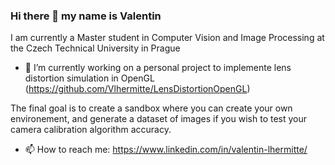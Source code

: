 ### Hi there 👋 my name is Valentin
I am currently a Master student in Computer Vision and Image Processing at the Czech Technical University in Prague

- 🔭 I’m currently working on a personal project to implemente lens distortion simulation in OpenGL (https://github.com/Vlhermitte/LensDistortionOpenGL)

The final goal is to create a sandbox where you can create your own environement, and generate a dataset of images if you wish to test your camera calibration algorithm accuracy.

- 📫 How to reach me: https://www.linkedin.com/in/valentin-lhermitte/


<!--
**Vlhermitte/Vlhermitte** is a ✨ _special_ ✨ repository because its `README.md` (this file) appears on your GitHub profile.

Here are some ideas to get you started:

- 🔭 I’m currently working on ...
- 🌱 I’m currently learning ...
- 👯 I’m looking to collaborate on ...
- 🤔 I’m looking for help with ...
- 💬 Ask me about ...
- 📫 How to reach me: ...
- 😄 Pronouns: ...
- ⚡ Fun fact: ...
-->
